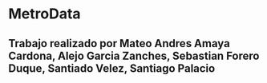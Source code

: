 # MetroData

## Trabajo realizado por Mateo Andres Amaya Cardona, Alejo Garcia Zanches, Sebastian Forero Duque, Santiado Velez, Santiago Palacio